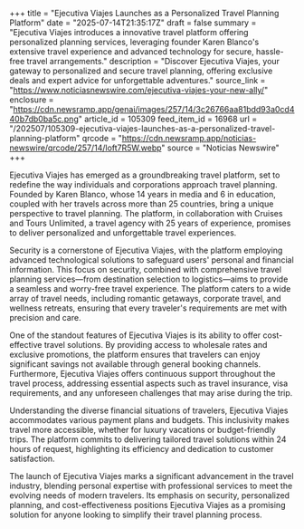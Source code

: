 +++
title = "Ejecutiva Viajes Launches as a Personalized Travel Planning Platform"
date = "2025-07-14T21:35:17Z"
draft = false
summary = "Ejecutiva Viajes introduces a innovative travel platform offering personalized planning services, leveraging founder Karen Blanco's extensive travel experience and advanced technology for secure, hassle-free travel arrangements."
description = "Discover Ejecutiva Viajes, your gateway to personalized and secure travel planning, offering exclusive deals and expert advice for unforgettable adventures."
source_link = "https://www.noticiasnewswire.com/ejecutiva-viajes-your-new-ally/"
enclosure = "https://cdn.newsramp.app/genai/images/257/14/3c26766aa81bdd93a0cd440b7db0ba5c.png"
article_id = 105309
feed_item_id = 16968
url = "/202507/105309-ejecutiva-viajes-launches-as-a-personalized-travel-planning-platform"
qrcode = "https://cdn.newsramp.app/noticias-newswire/qrcode/257/14/loft7R5W.webp"
source = "Noticias Newswire"
+++

<p>Ejecutiva Viajes has emerged as a groundbreaking travel platform, set to redefine the way individuals and corporations approach travel planning. Founded by Karen Blanco, whose 14 years in media and 6 in education, coupled with her travels across more than 25 countries, bring a unique perspective to travel planning. The platform, in collaboration with Cruises and Tours Unlimited, a travel agency with 25 years of experience, promises to deliver personalized and unforgettable travel experiences.</p><p>Security is a cornerstone of Ejecutiva Viajes, with the platform employing advanced technological solutions to safeguard users' personal and financial information. This focus on security, combined with comprehensive travel planning services—from destination selection to logistics—aims to provide a seamless and worry-free travel experience. The platform caters to a wide array of travel needs, including romantic getaways, corporate travel, and wellness retreats, ensuring that every traveler's requirements are met with precision and care.</p><p>One of the standout features of Ejecutiva Viajes is its ability to offer cost-effective travel solutions. By providing access to wholesale rates and exclusive promotions, the platform ensures that travelers can enjoy significant savings not available through general booking channels. Furthermore, Ejecutiva Viajes offers continuous support throughout the travel process, addressing essential aspects such as travel insurance, visa requirements, and any unforeseen challenges that may arise during the trip.</p><p>Understanding the diverse financial situations of travelers, Ejecutiva Viajes accommodates various payment plans and budgets. This inclusivity makes travel more accessible, whether for luxury vacations or budget-friendly trips. The platform commits to delivering tailored travel solutions within 24 hours of request, highlighting its efficiency and dedication to customer satisfaction.</p><p>The launch of Ejecutiva Viajes marks a significant advancement in the travel industry, blending personal expertise with professional services to meet the evolving needs of modern travelers. Its emphasis on security, personalized planning, and cost-effectiveness positions Ejecutiva Viajes as a promising solution for anyone looking to simplify their travel planning process.</p>